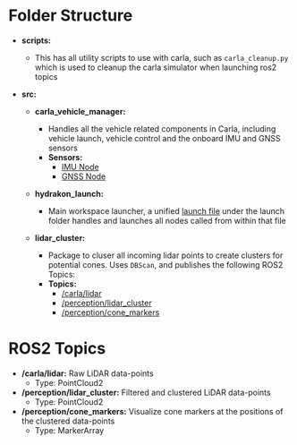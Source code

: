 # Folder Structure
- **scripts:**
    - This has all utility scripts to use with carla, such as ``carla_cleanup.py`` which is used to cleanup the carla simulator when launching ros2 topics

- **src:**
    - **carla_vehicle_manager:**
        - Handles all the vehicle related components in Carla, including vehicle launch, vehicle control and the onboard IMU and GNSS sensors
        - **Sensors:**
            - [IMU Node](src/carla_vehicle_manager/carla_vehicle_manager/imu_node.py)
            - [GNSS Node](src/carla_vehicle_manager/carla_vehicle_manager/gnss_node.py)

    - **hydrakon_launch:**
        - Main workspace launcher, a unified [launch file](src/hydrakon_launch/launch/hydrakon_launch.py) under the launch folder handles and launches all nodes called from within that file

    - **lidar_cluster:**
        - Package to cluser all incoming lidar points to create clusters for potential cones. Uses ``DBScan``, and publishes the following ROS2 Topics:
        - **Topics:**
           - [/carla/lidar](#ros2-topics)
           - [/perception/lidar_cluster](#ros2-topics)
           - [/perception/cone_markers](#ros2-topics)

# ROS2 Topics
- **/carla/lidar:** Raw LiDAR data-points
    - Type: PointCloud2
- **/perception/lidar_cluster:** Filtered and clustered LiDAR data-points
    - Type: PointCloud2
- **/perception/cone_markers:** Visualize cone markers at the positions of the clustered data-points
    - Type: MarkerArray